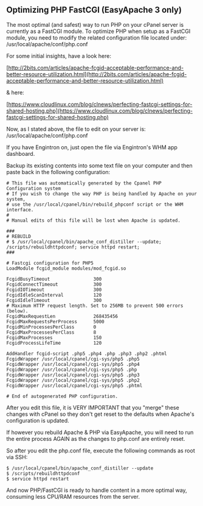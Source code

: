 ## Optimizing PHP FastCGI (EasyApache 3 only)

The most optimal (and safest) way to run PHP on your cPanel server is currently as a FastCGI module. To optimize PHP when setup as a FastCGI module, you need to modify the related configuration file located under: /usr/local/apache/conf/php.conf

For some initial insights, have a look here:

[http://2bits.com/articles/apache-fcgid-acceptable-performance-and-better-resource-utilization.html](http://2bits.com/articles/apache-fcgid-acceptable-performance-and-better-resource-utilization.html)

& here:

[https://www.cloudlinux.com/blog/clnews/perfecting-fastcgi-settings-for-shared-hosting.php](https://www.cloudlinux.com/blog/clnews/perfecting-fastcgi-settings-for-shared-hosting.php)

Now, as I stated above, the file to edit on your server is: /usr/local/apache/conf/php.conf

If you have Engintron on, just open the file via Engintron's WHM app dashboard.

Backup its existing contents into some text file on your computer and then paste back in the following configuration:

```
# This file was automatically generated by the Cpanel PHP Configuration system
# If you wish to change the way PHP is being handled by Apache on your system,
# use the /usr/local/cpanel/bin/rebuild_phpconf script or the WHM interface.
#
# Manual edits of this file will be lost when Apache is updated.

###
# REBUILD
# $ /usr/local/cpanel/bin/apache_conf_distiller --update; /scripts/rebuildhttpdconf; service httpd restart;
###

# Fastcgi configuration for PHP5
LoadModule fcgid_module modules/mod_fcgid.so

FcgidBusyTimeout                300
FcgidConnectTimeout             300
FcgidIOTimeout                  300
FcgidIdleScanInterval           120
FcgidIdleTimeout                300
# Maximum HTTP request length. Set to 256MB to prevent 500 errors (below).
FcgidMaxRequestLen              268435456
FcgidMaxRequestsPerProcess      5000
FcgidMinProcessesPerClass       0
FcgidMaxProcessesPerClass       8
FcgidMaxProcesses               150
FcgidProcessLifeTime            120

AddHandler fcgid-script .php5 .php4 .php .php3 .php2 .phtml
FcgidWrapper /usr/local/cpanel/cgi-sys/php5 .php5
FcgidWrapper /usr/local/cpanel/cgi-sys/php5 .php4
FcgidWrapper /usr/local/cpanel/cgi-sys/php5 .php
FcgidWrapper /usr/local/cpanel/cgi-sys/php5 .php3
FcgidWrapper /usr/local/cpanel/cgi-sys/php5 .php2
FcgidWrapper /usr/local/cpanel/cgi-sys/php5 .phtml

# End of autogenerated PHP configuration.
```

After you edit this file, it is VERY IMPORTANT that you "merge" these changes with cPanel so they don't get reset to the defaults when Apache's configuration is updated.

If however you rebuild Apache & PHP via EasyApache, you will need to run the entire process AGAIN as the changes to php.conf are entirely reset.

So after you edit the php.conf file, execute the following commands as root via SSH:

```
$ /usr/local/cpanel/bin/apache_conf_distiller --update
$ /scripts/rebuildhttpdconf
$ service httpd restart
```

And now PHP/FastCGI is ready to handle content in a more optimal way, consuming less CPU/RAM resources from the server.
